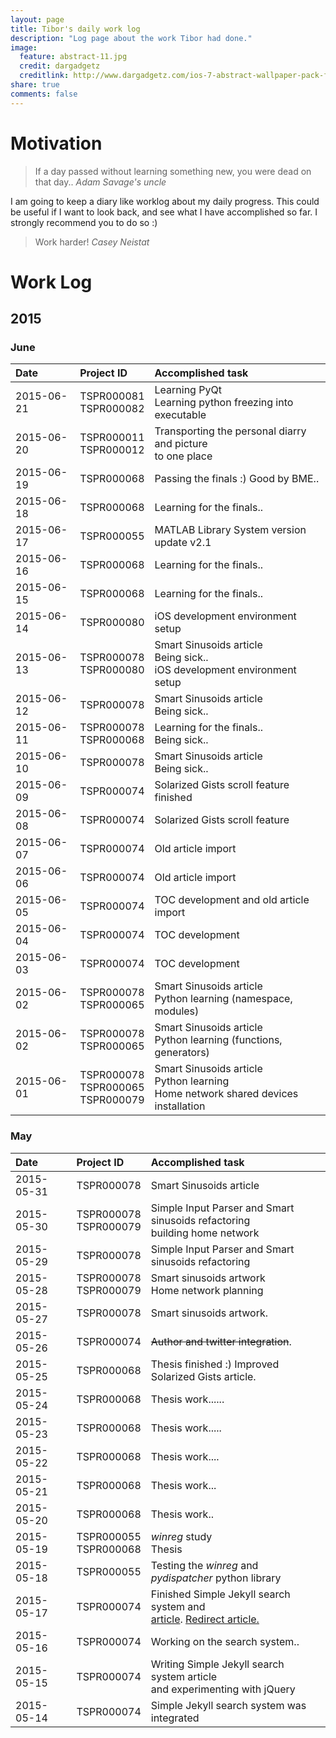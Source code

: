 ```yaml
---
layout: page
title: Tibor's daily work log
description: "Log page about the work Tibor had done."
image:
  feature: abstract-11.jpg
  credit: dargadgetz
  creditlink: http://www.dargadgetz.com/ios-7-abstract-wallpaper-pack-for-iphone-5-and-ipod-touch-retina/
share: true
comments: false
---
```


# Motivation

<blockquote>
If a day passed without learning something new, you were dead on that day..
<cite>Adam Savage's uncle</cite>
</blockquote>

I am going to keep a diary like worklog about my daily progress. This could be useful if I want to look back, and see what I have accomplished so far. I strongly recommend you to do so :)


<blockquote>
Work harder!
<cite>Casey Neistat</cite>
</blockquote>

# Work Log

## 2015

### June

| Date | Project ID | Accomplished task |
|:-----------|:------------|:------------|
| 2015-06-21 | TSPR000081<br>TSPR000082 | Learning PyQt<br>Learning python freezing into executable
| 2015-06-20 | TSPR000011<br>TSPR000012 | Transporting the personal diarry and picture<br>to one place
| 2015-06-19 | TSPR000068 | Passing the finals :) Good by BME..
| 2015-06-18 | TSPR000068 | Learning for the finals..
| 2015-06-17 | TSPR000055 | MATLAB Library System version update v2.1
| 2015-06-16 | TSPR000068 | Learning for the finals..
| 2015-06-15 | TSPR000068 | Learning for the finals..
| 2015-06-14 | TSPR000080 | iOS development environment setup
| 2015-06-13 | TSPR000078<br>TSPR000080 | Smart Sinusoids article<br>Being sick..<br>iOS development environment setup
| 2015-06-12 | TSPR000078 | Smart Sinusoids article<br>Being sick..
| 2015-06-11 | TSPR000078<br>TSPR000068 | Learning for the finals..<br>Being sick..
| 2015-06-10 | TSPR000078 | Smart Sinusoids article<br>Being sick..
| 2015-06-09 | TSPR000074 | Solarized Gists scroll feature finished
| 2015-06-08 | TSPR000074 | Solarized Gists scroll feature
| 2015-06-07 | TSPR000074 | Old article import
| 2015-06-06 | TSPR000074 | Old article import
| 2015-06-05 | TSPR000074 | TOC development and old article import
| 2015-06-04 | TSPR000074 | TOC development
| 2015-06-03 | TSPR000074 | TOC development
| 2015-06-02 | TSPR000078<br>TSPR000065 | Smart Sinusoids article<br>Python learning (namespace, modules)
| 2015-06-02 | TSPR000078<br>TSPR000065 | Smart Sinusoids article<br>Python learning (functions, generators)
| 2015-06-01 | TSPR000078<br>TSPR000065<br>TSPR000079 | Smart Sinusoids article<br>Python learning<br>Home network shared devices installation


### May

| Date | Project ID | Accomplished task |
|:-----------|:------------|:------------|
| 2015-05-31 | TSPR000078 | Smart Sinusoids article
| 2015-05-30 | TSPR000078<br>TSPR000079 | Simple Input Parser and Smart sinusoids refactoring<br>building home network
| 2015-05-29 | TSPR000078 | Simple Input Parser and Smart sinusoids refactoring
| 2015-05-28 | TSPR000078<br>TSPR000079 | Smart sinusoids artwork<br>Home network planning
| 2015-05-27 | TSPR000078 | Smart sinusoids artwork.
| 2015-05-26 | TSPR000074 | <strike>Author and twitter integration</strike>.
| 2015-05-25 | TSPR000068 | Thesis finished :) Improved Solarized Gists article.
| 2015-05-24 | TSPR000068 | Thesis work......
| 2015-05-23 | TSPR000068 | Thesis work.....
| 2015-05-22 | TSPR000068 | Thesis work....
| 2015-05-21 | TSPR000068 | Thesis work...
| 2015-05-20 | TSPR000068 | Thesis work..
| 2015-05-19 | TSPR000055<br>TSPR000068 | _winreg_ study<br>Thesis
| 2015-05-18 | TSPR000055 | Testing the _winreg_ and _pydispatcher_ python library
| 2015-05-17 | TSPR000074 | Finished Simple Jekyll search system and <br>[article](http://tiborsimon.github.io/tools/simple-jekyll-search-system/). [Redirect article.](http://tiborsimon.github.io/tools/redirect-external-links-to-new-tab/)
| 2015-05-16 | TSPR000074 | Working on the search system..
| 2015-05-15 | TSPR000074 | Writing Simple Jekyll search system article<br>and experimenting with jQuery
| 2015-05-14 | TSPR000074 | Simple Jekyll search system was integrated


